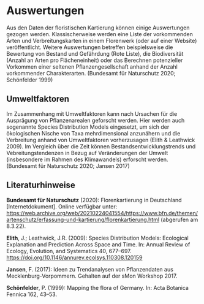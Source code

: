 # Auswertungen

Aus den Daten der floristischen Kartierung können einige Auswertungen gezogen werden. Klassischerweise werden eine Liste der vorkommenden Arten und Verbreitungskarten in einem Florenwerk (oder auf einer Website) veröffentlicht. Weitere Auswertungen betreffen beispielsweise die Bewertung von Bestand und Gefährdung (Rote Liste), die Biodiversität (Anzahl an Arten pro Flächeneinheit) oder das Berechnen potenzieller Vorkommen einer seltenen Pflanzengesellschaft anhand der Anzahl vorkommender Charakterarten. (Bundesamt für Naturschutz 2020; Schönfelder 1999)

## Umweltfaktoren

Im Zusammenhang mit Umweltfaktoren kann nach Ursachen für die Ausprägung von Pflanzenarealen geforscht werden. Hier werden auch sogenannte Species Distribution Models eingesetzt, um sich der ökologischen Nische von Taxa mehrdimensional anzunähern und die Verbreitung anhand von Umweltfaktoren vorherzusagen (Elith & Leathwick 2009). Im Vergleich über die Zeit können Bestandsentwicklungstrends und Vebreitungstendenzen in Bezug auf Veränderungen der Umwelt (insbesondere im Rahmen des Klimawandels) erforscht werden. (Bundesamt für Naturschutz 2020; Jansen 2017)

## Literaturhinweise

**Bundesamt für Naturschutz** (2020): Florenkartierung in Deutschland [Internetdokument]. Online verfügbar unter: https://web.archive.org/web/20210224041554/https://www.bfn.de/themen/artenschutz/erfassung-und-kartierung/florenkartierung.html (abgerufen am 8.3.22).

**Elith**, J.; Leathwick, J.R. (2009): Species Distribution Models: Ecological Explanation and Prediction Across Space and Time. In: Annual Review of Ecology, Evolution, and Systematics 40, 677–697. https://doi.org/10.1146/annurev.ecolsys.110308.120159

**Jansen**, F. (2017): Ideen zu Trendanalysen von Pflanzendaten aus Mecklenburg-Vorpommern. Gehalten auf der sMon Workshop 2017.

**Schönfelder**, P. (1999): Mapping the flora of Germany. In: Acta Botanica Fennica 162, 43–53.
